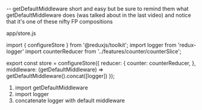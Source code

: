 -- getDefaultMiddleware
    short and easy but be sure to remind them what getDefaultMiddleware does
    (was talked about in the last video)
    and notice that it's one of these nifty FP compositions

app/store.js


import { configureStore } from '@reduxjs/toolkit';
import logger from 'redux-logger'
import counterReducer from '../features/counter/counterSlice';

export const store = configureStore({
  reducer: {
    counter: counterReducer,
  },
  middleware: (getDefaultMiddleware) => 
      getDefaultMiddleware().concat([logger])
});




1. import getDefaultMiddleware
2. import logger
3. concatenate logger with default middleware

